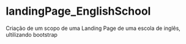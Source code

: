 # landingPage_EnglishSchool
 Criação de um scopo de uma Landing Page de uma escola de inglês, ultilizando bootstrap
